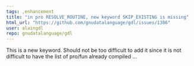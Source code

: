 ```yaml
---
tags: ,enhancement
title: "in pro RESOLVE_ROUTINE, new keyword SKIP_EXISTING is missing"
html_url: "https://github.com/gnudatalanguage/gdl/issues/1386"
user: alaingdl
repo: gnudatalanguage/gdl
---
```


This is a new keyword. Should not be too difficult to add it since it is not difficult to have the list
of pro/fun already compiled ...
